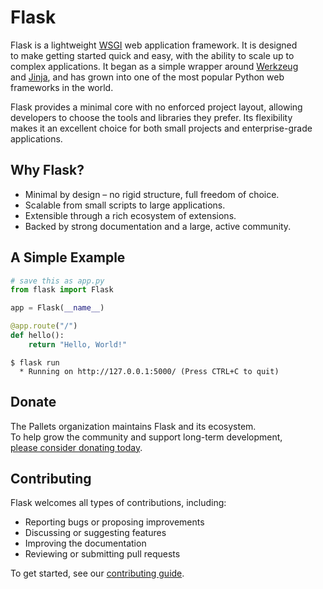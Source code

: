 # Flask

Flask is a lightweight [WSGI] web application framework. It is designed  
to make getting started quick and easy, with the ability to scale up to  
complex applications. It began as a simple wrapper around [Werkzeug]  
and [Jinja], and has grown into one of the most popular Python web  
frameworks in the world.

Flask provides a minimal core with no enforced project layout, allowing  
developers to choose the tools and libraries they prefer. Its flexibility  
makes it an excellent choice for both small projects and enterprise-grade  
applications.

[WSGI]: https://wsgi.readthedocs.io/  
[Werkzeug]: https://werkzeug.palletsprojects.com/  
[Jinja]: https://jinja.palletsprojects.com/  

## Why Flask?

- Minimal by design – no rigid structure, full freedom of choice.  
- Scalable from small scripts to large applications.  
- Extensible through a rich ecosystem of extensions.  
- Backed by strong documentation and a large, active community.  

## A Simple Example

```python
# save this as app.py
from flask import Flask

app = Flask(__name__)

@app.route("/")
def hello():
    return "Hello, World!"
```

```
$ flask run
  * Running on http://127.0.0.1:5000/ (Press CTRL+C to quit)
```

## Donate

The Pallets organization maintains Flask and its ecosystem.  
To help grow the community and support long-term development,  
[please consider donating today].

[please consider donating today]: https://palletsprojects.com/donate  

## Contributing

Flask welcomes all types of contributions, including:  
- Reporting bugs or proposing improvements  
- Discussing or suggesting features  
- Improving the documentation  
- Reviewing or submitting pull requests  

To get started, see our [contributing guide][contrib].

[contrib]: https://palletsprojects.com/contributing/  